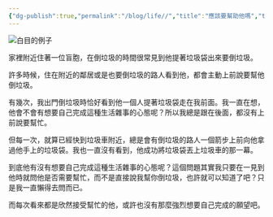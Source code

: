 ```yaml
---
{"dg-publish":true,"permalink":"/blog/life//","title":"應該要幫助他嗎","tags":["blog","life"]}
---
```



![白目的例子](https://2.bp.blogspot.com/-_1u3i7Tiq5c/VSzao_8rG9I/AAAAAAAAfFQ/kVWb35GBZu0/s1600/12_look.png)

家裡附近住著一位盲胞，在倒垃圾的時間很常見到他提著垃圾袋出來要倒垃圾。

許多時候，住在附近的鄰居或是也要倒垃圾的路人看到他，都會主動上前說要幫他倒垃圾。

有幾次，我出門倒垃圾時恰好看到他一個人提著垃圾袋走在我前面。我一直在想，他會不會有想要自己完成這種生活雜事的心態呢？所以我總是跟在後面，都沒有上前說要幫忙。

但每一次，就算已經快到垃圾車附近，總是會有倒垃圾的路人一個箭步上前向他拿過他手上的垃圾袋。我也一直沒有看到，他成功將垃圾袋丟上垃圾車的那一幕。

到底他有沒有想要自己完成這種生活雜事的心態呢？這個問題其實我只要在一見到他時就問他是否需要幫忙，而不是直接說我幫你倒垃圾，也許就可以知道了吧？只是我一直懶得去問而已。

而每次看來都是欣然接受幫忙的他，或許也沒有那麼強烈想要自己完成的願望吧。


